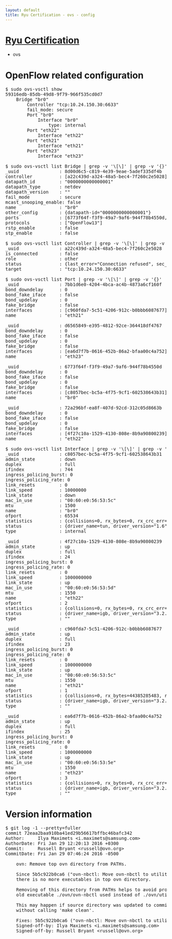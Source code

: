 ```yaml
---
layout: default
title: Ryu Certification - ovs - config
---
```

# [Ryu Certification](http://osrg.github.io/ryu/certification.html)
* ovs 

# OpenFlow related configuration
<pre>
$ sudo ovs-vsctl show
59316edb-85db-49d8-9f79-966f535cd0d7
    Bridge "br0"
        Controller "tcp:10.24.150.30:6633"
        fail_mode: secure
        Port "br0"
            Interface "br0"
                type: internal
        Port "eth22"
            Interface "eth22"
        Port "eth21"
            Interface "eth21"
        Port "eth23"
            Interface "eth23"

$ sudo ovs-vsctl list Bridge | grep -v '\[\]' | grep -v '{}'
_uuid               : 8d00d6c5-c819-4e39-9eae-5adef335df4b
controller          : [a22c439d-a324-48a5-bec4-7f260c2e5028]
datapath_id         : "0000000000000001"
datapath_type       : netdev
datapath_version    : "<built-in>"
fail_mode           : secure
mcast_snooping_enable: false
name                : "br0"
other_config        : {datapath-id="0000000000000001"}
ports               : [6773f64f-f3f9-49a7-9af6-944f78b4550d, 72a296bf-ea8f-407d-92cd-312c05d8663b, 7bb1d6e0-4204-4bca-ac4b-4873a6cf160f, d6565849-e395-4812-92ce-364418df4767]
protocols           : ["OpenFlow13"]
rstp_enable         : false
stp_enable          : false

$ sudo ovs-vsctl list Controller | grep -v '\[\]' | grep -v '{}'
_uuid               : a22c439d-a324-48a5-bec4-7f260c2e5028
is_connected        : false
role                : other
status              : {last_error="Connection refused", sec_since_connect="661", sec_since_disconnect="3", state=BACKOFF}
target              : "tcp:10.24.150.30:6633"

$ sudo ovs-vsctl list Port | grep -v '\[\]' | grep -v '{}'
_uuid               : 7bb1d6e0-4204-4bca-ac4b-4873a6cf160f
bond_downdelay      : 0
bond_fake_iface     : false
bond_updelay        : 0
fake_bridge         : false
interfaces          : [c960fda7-5c51-4206-912c-b0bbb6087677]
name                : "eth21"

_uuid               : d6565849-e395-4812-92ce-364418df4767
bond_downdelay      : 0
bond_fake_iface     : false
bond_updelay        : 0
fake_bridge         : false
interfaces          : [ea6d7f7b-0616-452b-86a2-bfaa00c4a752]
name                : "eth23"

_uuid               : 6773f64f-f3f9-49a7-9af6-944f78b4550d
bond_downdelay      : 0
bond_fake_iface     : false
bond_updelay        : 0
fake_bridge         : false
interfaces          : [c8057bec-bc5a-4f75-9cf1-602538643b31]
name                : "br0"

_uuid               : 72a296bf-ea8f-407d-92cd-312c05d8663b
bond_downdelay      : 0
bond_fake_iface     : false
bond_updelay        : 0
fake_bridge         : false
interfaces          : [4f27c10a-1529-4130-808e-8b9a90800239]
name                : "eth22"

$ sudo ovs-vsctl list Interface | grep -v '\[\]' | grep -v '{}'
_uuid               : c8057bec-bc5a-4f75-9cf1-602538643b31
admin_state         : down
duplex              : full
ifindex             : 744
ingress_policing_burst: 0
ingress_policing_rate: 0
link_resets         : 0
link_speed          : 10000000
link_state          : down
mac_in_use          : "00:60:e0:56:53:5c"
mtu                 : 1500
name                : "br0"
ofport              : 65534
statistics          : {collisions=0, rx_bytes=0, rx_crc_err=0, rx_dropped=0, rx_errors=0, rx_frame_err=0, rx_over_err=0, rx_packets=0, tx_bytes=0, tx_dropped=0, tx_errors=0, tx_packets=0}
status              : {driver_name=tun, driver_version="1.6", firmware_version="N/A"}
type                : internal

_uuid               : 4f27c10a-1529-4130-808e-8b9a90800239
admin_state         : up
duplex              : full
ifindex             : 24
ingress_policing_burst: 0
ingress_policing_rate: 0
link_resets         : 0
link_speed          : 1000000000
link_state          : up
mac_in_use          : "00:60:e0:56:53:5d"
mtu                 : 1550
name                : "eth22"
ofport              : 2
statistics          : {collisions=0, rx_bytes=0, rx_crc_err=0, rx_dropped=0, rx_errors=0, rx_frame_err=0, rx_over_err=0, rx_packets=0, tx_bytes=30172532333, tx_dropped=0, tx_errors=0, tx_packets=20142691}
status              : {driver_name=igb, driver_version="3.2.10-k", firmware_version="2.10-9"}
type                : ""

_uuid               : c960fda7-5c51-4206-912c-b0bbb6087677
admin_state         : up
duplex              : full
ifindex             : 23
ingress_policing_burst: 0
ingress_policing_rate: 0
link_resets         : 0
link_speed          : 1000000000
link_state          : up
mac_in_use          : "00:60:e0:56:53:5c"
mtu                 : 1550
name                : "eth21"
ofport              : 1
statistics          : {collisions=0, rx_bytes=44385285483, rx_crc_err=0, rx_dropped=0, rx_errors=0, rx_frame_err=0, rx_over_err=0, rx_packets=29651093, tx_bytes=0, tx_dropped=0, tx_errors=0, tx_packets=0}
status              : {driver_name=igb, driver_version="3.2.10-k", firmware_version="2.10-9"}
type                : ""

_uuid               : ea6d7f7b-0616-452b-86a2-bfaa00c4a752
admin_state         : up
duplex              : full
ifindex             : 25
ingress_policing_burst: 0
ingress_policing_rate: 0
link_resets         : 0
link_speed          : 1000000000
link_state          : up
mac_in_use          : "00:60:e0:56:53:5e"
mtu                 : 1550
name                : "eth23"
ofport              : 3
statistics          : {collisions=0, rx_bytes=0, rx_crc_err=0, rx_dropped=0, rx_errors=0, rx_frame_err=0, rx_over_err=0, rx_packets=0, tx_bytes=7960014000, tx_dropped=0, tx_errors=0, tx_packets=5306676}
status              : {driver_name=igb, driver_version="3.2.10-k", firmware_version="2.10-9"}
type                : ""
</pre>

# Version information
<pre>
$ git log -1 --pretty=fuller
commit 72eaa2baa910ba41ed29b56617bffbc46bafc342
Author:     Ilya Maximets &lt;i.maximets@samsung.com&gt;
AuthorDate: Fri Jan 29 12:20:13 2016 +0300
Commit:     Russell Bryant &lt;russell@ovn.org&gt;
CommitDate: Fri Jan 29 07:46:24 2016 -0500

    ovn: Remove top ovn directory from PATHs.
    
    Since 5b5c922b0ca6 &#40;&quot;ovn-nbctl: Move ovn-nbctl to utilities directory.&quot;&#41;
    there is no more executables in top ovn directory.
    
    Removing of this directory from PATHs helps to avoid problems when
    old executable ./ovn/ovn-nbctl used instead of ./ovn/utilities/ovn-nbctl.
    
    This may happen if source directory was updated to commit 5b5c922b0ca6
    without calling 'make clean'.
    
    Fixes: 5b5c922b0ca6 &#40;&quot;ovn-nbctl: Move ovn-nbctl to utilities directory.&quot;&#41;
    Signed-off-by: Ilya Maximets &lt;i.maximets@samsung.com&gt;
    Signed-off-by: Russell Bryant &lt;russell@ovn.org&gt;
</pre>
